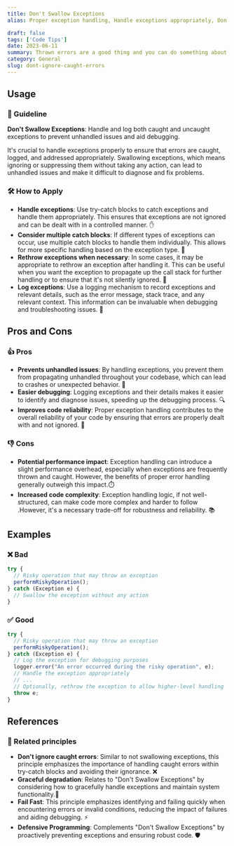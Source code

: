 ```yaml
---
title: Don't Swallow Exceptions
alias: Proper exception handling, Handle exceptions appropriately, Don't hide errors, Exception Handling, Error Handling

draft: false
tags: ['Code Tips']
date: 2023-06-11
summary: Thrown errors are a good thing and you can do something about them. The rule is “Don't ignore caught errors”
category: General
slug: dont-ignore-caught-errors
---
```


## Usage

### 📝 Guideline

**Don't Swallow Exceptions**: Handle and log both caught and uncaught exceptions to prevent unhandled issues and aid debugging.

It's crucial to handle exceptions properly to ensure that errors are caught, logged, and addressed appropriately. Swallowing exceptions, which means ignoring or suppressing them without taking any action, can lead to unhandled issues and make it difficult to diagnose and fix problems.

### 🛠️ How to Apply

- **Handle exceptions**: Use try-catch blocks to catch exceptions and handle them appropriately. This ensures that exceptions are not ignored and can be dealt with in a controlled manner. ✋
- **Consider multiple catch blocks**: If different types of exceptions can occur, use multiple catch blocks to handle them individually. This allows for more specific handling based on the exception type. 🚦
- **Rethrow exceptions when necessary**: In some cases, it may be appropriate to rethrow an exception after handling it. This can be useful when you want the exception to propagate up the call stack for further handling or to ensure that it's not silently ignored. 🔁
- **Log exceptions**: Use a logging mechanism to record exceptions and relevant details, such as the error message, stack trace, and any relevant context. This information can be invaluable when debugging and troubleshooting issues. 📝

## Pros and Cons

### 👍 Pros

- **Prevents unhandled issues**: By handling exceptions, you prevent them from propagating unhandled throughout your codebase, which can lead to crashes or unexpected behavior. 🚧
- **Easier debugging**: Logging exceptions and their details makes it easier to identify and diagnose issues, speeding up the debugging process. 🔍
- **Improves code reliability**: Proper exception handling contributes to the overall reliability of your code by ensuring that errors are properly dealt with and not ignored. 💪

### 👎 Cons

- **Potential performance impact**: Exception handling can introduce a slight performance overhead, especially when exceptions are frequently thrown and caught. However, the benefits of proper error handling generally outweigh this impact.⏱️
- **Increased code complexity**: Exception handling logic, if not well-structured, can make code more complex and harder to follow .However, it's a necessary trade-off for robustness and reliability. 📚

## Examples

### ❌ Bad

```typescript
try {
  // Risky operation that may throw an exception
  performRiskyOperation();
} catch (Exception e) {
  // Swallow the exception without any action
}
```

### ✅ Good

```typescript
try {
  // Risky operation that may throw an exception
  performRiskyOperation();
} catch (Exception e) {
  // Log the exception for debugging purposes
  logger.error("An error occurred during the risky operation", e);
  // Handle the exception appropriately
  // ...
  // Optionally, rethrow the exception to allow higher-level handling
  throw e;
}
```

## References

### 🔀 Related principles

- **Don't ignore caught errors**: Similar to not swallowing exceptions, this principle emphasizes the importance of handling caught errors within try-catch blocks and avoiding their ignorance. ❌
- **Graceful degradation**: Relates to "Don't Swallow Exceptions" by considering how to gracefully handle exceptions and maintain system functionality.🌈
- **Fail Fast**: This principle emphasizes identifying and failing quickly when encountering errors or invalid conditions, reducing the impact of failures and aiding debugging. ⚡
- **Defensive Programming**: Complements "Don't Swallow Exceptions" by proactively preventing exceptions and ensuring robust code. 🛡️
